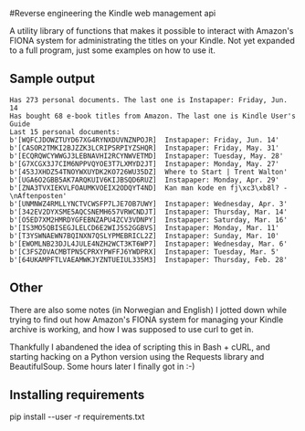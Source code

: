 #Reverse engineering the Kindle web management api

A utility library of functions that makes it possible to interact with
Amazon's FIONA system for administrating the titles on your Kindle.
Not yet expanded to a full program, just some examples on how to use it.

## Sample output
    Has 273 personal documents. The last one is Instapaper: Friday, Jun. 14
    Has bought 68 e-book titles from Amazon. The last one is Kindle User's Guide
    Last 15 personal documents:
    b'[WQFCJDOWZTUYD67XG4RYNXDUVNZNPOJR]  Instapaper: Friday, Jun. 14'
    b'[CASOR2TMKI2BJZZK3LCRIPSRPIYZSHQR]  Instapaper: Friday, May. 31'
    b'[ECQRQWCYWWGJ3LEBNAVHI2RCYNWVETMD]  Instapaper: Tuesday, May. 28'
    b'[G7XCGX3J7CIM6NPPVQYOE3T7LXMYD2JT]  Instapaper: Monday, May. 27'
    b'[453JXHDZ54TNOYWXUYDK2KO726WU35DZ]  Where to Start | Trent Walton'
    b'[UGA6O2GBB5AK7ARQKUIV6KIJBSQD6RUZ]  Instapaper: Monday, Apr. 29'
    b'[ZNA3TVXIEKVLFOAUMKVOEIX2ODQYT4ND]  Kan man kode en fj\xc3\xb8l? -\nAftenposten'
    b'[UNMNWZ4RMLLYNCTVCWSFP7LJE7OB7UWY]  Instapaper: Wednesday, Apr. 3'
    b'[342EV2DYXSME5AQCSNEMH657VRWCNDJT]  Instapaper: Thursday, Mar. 14'
    b'[O5ED7XM2HMRDYGFEBNZAPU4ZCV3VDNPY]  Instapaper: Saturday, Mar. 16'
    b'[IS3MO5QBISEGJLELCD6E2WIJ5S2GGBVS]  Instapaper: Monday, Mar. 11'
    b'[T3YSWNAEWN7BQINXN7QSLYPMEBRICL2Z]  Instapaper: Sunday, Mar. 10'
    b'[EWOMLNB23DJL4JULE4NZH2WCT3KT6WP7]  Instapaper: Wednesday, Mar. 6'
    b'[C3FSZOVACMBTPN5CPRXYPWFFJ6YWDPRX]  Instapaper: Tuesday, Mar. 5'
    b'[64UKAMPFTLVAEAMWKJYZNTUEIUL335M3]  Instapaper: Thursday, Feb. 28'

## Other
There are also some notes (in Norwegian and English) I jotted down while trying to
find out how Amazon's FIONA system for managing your Kindle archive is
working, and how I was supposed to use curl to get in.

Thankfully I abandened the idea of scripting this in Bash + cURL, and
starting hacking on a Python version using the Requests library and
BeautifulSoup. Some hours later I finally got in :-)

## Installing requirements
pip install --user -r requirements.txt
